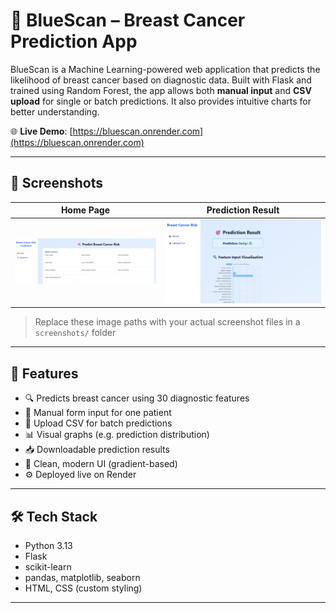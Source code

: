 
# 🔷 BlueScan – Breast Cancer Prediction App

BlueScan is a Machine Learning-powered web application that predicts the likelihood of breast cancer based on diagnostic data. Built with Flask and trained using Random Forest, the app allows both **manual input** and **CSV upload** for single or batch predictions. It also provides intuitive charts for better understanding.

🌐 **Live Demo**: [https://bluescan.onrender.com](https://bluescan.onrender.com)

---

## 📸 Screenshots

| Home Page | Prediction Result |
|-----------|-------------------|
| ![Home](screenshots/homepage.png) | ![Result](screenshots/result.png) |

> Replace these image paths with your actual screenshot files in a `screenshots/` folder

---

## 🧠 Features

- 🔍 Predicts breast cancer using 30 diagnostic features
- 🧾 Manual form input for one patient
- 📂 Upload CSV for batch predictions
- 📊 Visual graphs (e.g. prediction distribution)
- 📥 Downloadable prediction results
- 🌈 Clean, modern UI (gradient-based)
- ⚙️ Deployed live on Render

---

## 🛠️ Tech Stack

- Python 3.13
- Flask
- scikit-learn
- pandas, matplotlib, seaborn
- HTML, CSS (custom styling)

---



